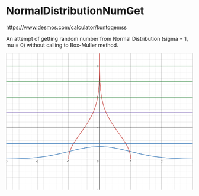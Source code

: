 # NormalDistributionNumGet
https://www.desmos.com/calculator/kuntqqemss

An attempt of getting random number from Normal Distribution (sigma = 1, mu = 0) without calling to Box-Muller method.

![Sample](Sample.png)
